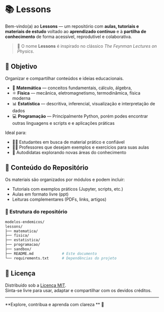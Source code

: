# 📚 Lessons 

Bem-vindo(a) ao **Lessons** — um repositório com **aulas, tutoriais e materiais de estudo** voltado ao **aprendizado contínuo** e à **partilha de conhecimento** de forma acessível, reprodutível e colaborativa.

> 🧠 O nome **Lessons** é inspirado no clássico *The Feynman Lectures on Physics*. 

## 🎯 Objetivo

Organizar e compartilhar conteúdos e ideias educacionais.
- 🧮 **Matemática** — conceitos fundamentais, cálculo, álgebra,
- ⚛️ **Física** — mecânica, eletromagnetismo, termodinâmica, física moderna
- 📊 **Estatística** — descritiva, inferencial, visualização e interpretação de dados
- 💻 **Programação** — Principalmente Python, porém podes encontrar outras linguagens e scripts e e aplicações práticas

Ideal para:

- 👨‍🎓 Estudantes em busca de material prático e confiável  
- 👩‍🏫 Professores que desejam exemplos e exercícios para suas aulas  
- 📖 Autodidatas explorando novas áreas do conhecimento

## 🧩 Conteúdo do Repositório 

Os materiais são organizados por módulos e podem incluir:
- Tutoriais com exemplos práticos (Jupyter, scripts, etc.)
- Aulas em formato livre (ppt)
- Leituras complementares (PDFs, links, artigos)  

### 📁 Estrutura do repositório

```bash
modelos-endemicos/
lessons/
├── matematica/
├── fisica/
├── estatistica/
├── programacao/
├── sandbox/
├── README.md             # Este documento
└── requirements.txt      # Dependências do projeto
```


## 📝 Licença

Distribuído sob a [Licença MIT](LICENSE).  
Sinta-se livre para usar, adaptar e compartilhar com os devidos créditos.

---

**Explore, contribua e aprenda com clareza ** 🚀  